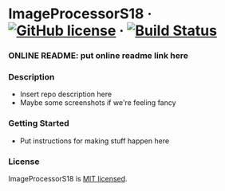 # ImageProcessorS18 &middot; [![GitHub license](https://img.shields.io/badge/license-MIT-blue.svg)](https://github.com/facebook/react/blob/master/LICENSE) &middot; [![Build Status](https://travis-ci.org/kjans123/ImageProcessorS18.svg?branch=master)](https://travis-ci.org/kjans123/ImageProcessorS18)

### ONLINE README: put online readme link here

### Description

* Insert repo description here
* Maybe some screenshots if we're feeling fancy

### Getting Started

* Put instructions for making stuff happen here

### License

ImageProcessorS18 is [MIT licensed](./LICENSE).
